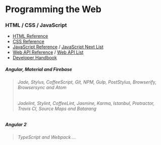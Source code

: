 # Programming the Web

### HTML / CSS / JavaScript
* [HTML Reference]
* [CSS Reference]
* [JavaScript Reference] / [JavaScript Next List]
* [Web API Reference] / [Web API List]
* [Developer Handbook]

[HTML Reference]: https://developer.mozilla.org/en-US/docs/Web/HTML/Reference
[CSS Reference]: https://developer.mozilla.org/en-US/docs/Web/CSS/Reference
[JavaScript Reference]: https://developer.mozilla.org/en-US/docs/Web/JavaScript/Reference
[JavaScript Next List]: https://developer.mozilla.org/en-US/docs/Web/JavaScript/New_in_JavaScript/ECMAScript_6_support_in_Mozilla 
[Web API Reference]: https://developer.mozilla.org/en-US/docs/Web/API
[Web API List]: https://github.com/Shyam-Chen/Web-Cheat-Sheet/blob/master/Web-API-List.md
[Developer Handbook]: http://www.frontendhandbook.com/

##### Angular, Material and Firebase
> ###### Jade, Stylus, CoffeeScript, Git, NPM, Gulp, PostStylus, Browserify, Browsersync and Atom
> ###### Jadelint, Stylint, CoffeeLint, Jasmine, Karma, Istanbul, Protractor, Travis CI, Source Maps and Batarang

##### Angular 2
> ###### TypeScript and Webpack ...
